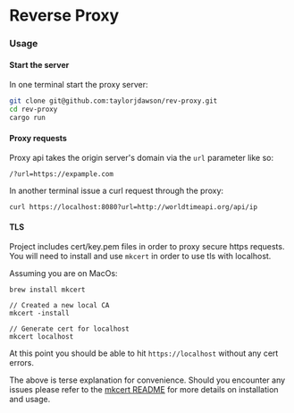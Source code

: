 # Reverse Proxy

### Usage

#### Start the server
In one terminal start the proxy server:
```bash
git clone git@github.com:taylorjdawson/rev-proxy.git
cd rev-proxy
cargo run
```

#### Proxy requests
Proxy api takes the origin server's domain via the `url` parameter like so:
```
/?url=https://expample.com
```

In another terminal issue a curl request through the proxy:
```
curl https://localhost:8080?url=http://worldtimeapi.org/api/ip
```

#### TLS
Project includes cert/key.pem files in order to proxy secure https requests.
You will need to install and use `mkcert` in order to use tls with localhost.

Assuming you are on MacOs:
```
brew install mkcert

// Created a new local CA
mkcert -install

// Generate cert for localhost
mkcert localhost
```
At this point you should be able to hit `https://localhost` without any cert errors.

The above is terse explanation for convenience. Should you encounter any issues please refer to the [mkcert README](https://github.com/FiloSottile/mkcert) for more details on installation and usage.

